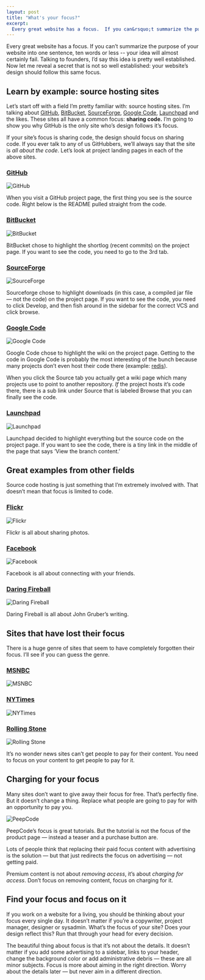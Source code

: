 ```yaml
---
layout: post
title: "What's your focus?"
excerpt:
  Every great website has a focus.  If you can&rsquo;t summarize the purpose of your website into one sentence, ten words or less &mdash; your idea will almost certainly fail.  Talking to founders, I&rsquo;d say this idea is pretty well established.  Now let me reveal a secret that is not so well established: your website&rsquo;s design should follow this same focus.
---
```


Every great website has a focus.  If you can&rsquo;t summarize the purpose of your website into one sentence, ten words or less -- your idea will almost certainly fail.  Talking to founders, I&rsquo;d say this idea is pretty well established.  Now let me reveal a secret that is not so well established: your website&rsquo;s design should follow this same focus.

## Learn by example: source hosting sites

Let&rsquo;s start off with a field I&rsquo;m pretty familiar with: source hosting sites. I&rsquo;m talking about [GitHub](http://github.com), [BitBucket](http://bitbucket.org), [SourceForge](http://sourceforge.net), [Google Code](http://code.google.com), [Launchpad](http://launchpad.net) and the likes.  These sites all have a common focus: **sharing code.**  I&rsquo;m going to show you why GitHub is the only site who&rsquo;s design follows it&rsquo;s focus.

If your site&rsquo;s focus is sharing code, the design should focus on sharing code. If you ever talk to any of us GitHubbers, we&rsquo;ll always say that the site is *all about the code*.  Let&rsquo;s look at project landing pages in each of the above sites.

### [GitHub](http://github.com/facebook/three20)

<div class="figure"><img src="https://assets.warpspire.com/images/focus/github.gif" alt="GitHub" /></div>

When you visit a GitHub project page, the first thing you see is the source code. Right below is the README pulled straight from the code.

### [BitBucket](http://bitbucket.org/jespern/django-piston/overview/)

<div class="figure"><img src="https://assets.warpspire.com/images/focus/bitbucket.gif" alt="BitBucket" /></div>

BitBucket chose to highlight the shortlog (recent commits) on the project page.  If you want to see the code, you need to go to the 3rd tab.

### [SourceForge](http://sourceforge.net/projects/junit/)

<div class="figure"><img src="https://assets.warpspire.com/images/focus/sourceforge.gif" alt="SourceForge" /></div>

Sourceforge chose to highlight downloads (in this case, a compiled jar file &mdash; not the code) on the project page.  If you want to see the code, you need to click Develop, and then fish around in the sidebar for the correct VCS and click browse.

### [Google Code](http://code.google.com/p/flot/)

<div class="figure"><img src="https://assets.warpspire.com/images/focus/googlecode.gif" alt="Google Code" /></div>

Google Code chose to highlight the wiki on the project page.  Getting to the code in Google Code is probably the most interesting of the bunch because many projects don&rsquo;t even host their code there (example: [redis](http://code.google.com/p/redis/wiki/UnstableSource?tm=4)).

When you click the Source tab you actually get a wiki page which many projects use to point to another repository.  *If* the project hosts it&rsquo;s code there, there is a sub link under Source that is labeled Browse that you can finally see the code.

### [Launchpad](https://launchpad.net/drizzle)

<div class="figure"><img src="https://assets.warpspire.com/images/focus/launchpad.gif" alt="Launchpad" /></div>

Launchpad decided to highlight everything but the source code on the project page.  If you want to see the code, there is a tiny link in the middle of the page that says &rsquo;View the branch content.&rsquo;

## Great examples from other fields

Source code hosting is just something that I&rsquo;m extremely involved with. That doesn&rsquo;t mean that focus is limited to code.

### [Flickr](http://www.flickr.com/photos/wcouch/4338090218/)

<div class="figure"><img src="https://assets.warpspire.com/images/focus/flickr.gif" alt="Flickr" /></div>

Flickr is all about sharing photos.

### [Facebook](http://facebook.com)

<div class="figure"><img src="https://assets.warpspire.com/images/focus/facebook.gif" alt="Facebook" /></div>

Facebook is all about connecting with your friends.

### [Daring Fireball](http://daringfireball.net)

<div class="figure"><img src="https://assets.warpspire.com/images/focus/fireball.gif" alt="Daring Fireball" /></div>

Daring Fireball is all about John Gruber&rsquo;s writing.

## Sites that have lost their focus

There is a huge genre of sites that seem to have completely forgotten their focus.  I&rsquo;ll see if you can guess the genre.

### [MSNBC](http://msnbc.com)

<div class="figure"><img src="https://assets.warpspire.com/images/focus/msnbc.gif" alt="MSNBC" /></div>

### [NYTimes](http://nytimes.com)

<div class="figure"><img src="https://assets.warpspire.com/images/focus/nytimes.gif" alt="NYTimes" /></div>

### [Rolling Stone](http://www.rollingstone.com/politics/story/32255149/wall_streets_bailout_hustle/p)

<div class="figure"><img src="https://assets.warpspire.com/images/focus/rollingstone.gif" alt="Rolling Stone" /></div>

It&rsquo;s no wonder news sites can&rsquo;t get people to pay for their content. You need to focus on your content to get people to pay for it.

## Charging for your focus

Many sites don&rsquo;t want to give away their focus for free. That&rsquo;s perfectly fine. But it doesn&rsquo;t change a thing. Replace what people are going to pay for with an opportunity to pay you.

<div class="figure"><img src="https://assets.warpspire.com/images/focus/peepcode.gif" alt="PeepCode" /></div>

PeepCode&rsquo;s focus is great tutorials. But the tutorial is not the focus of the product page &mdash; instead a teaser and a purchase button are.

Lots of people think that replacing their paid focus content with advertising is the solution &mdash; but that just redirects the focus on advertising &mdash; not getting paid.

Premium content is not about *removing access*, it&rsquo;s about *charging for access*.  Don&rsquo;t focus on removing content, focus on charging for it.

## Find your focus and focus on it

If you work on a website for a living, you should be thinking about your focus every single day.  It doesn&rsquo;t matter if you&rsquo;re a copywriter, project manager, designer or sysadmin.  What&rsquo;s the focus of your site? Does your design reflect this? Run that through your head for every decision.

The beautiful thing about focus is that it&rsquo;s not about the details. It doesn&rsquo;t  matter if you add some advertising to a sidebar, links to your header, change the background color or add administrative debris &mdash; these are all minor subjects.  Focus is more about aiming in the right direction. Worry about the details later &mdash; but never aim in a different direction.